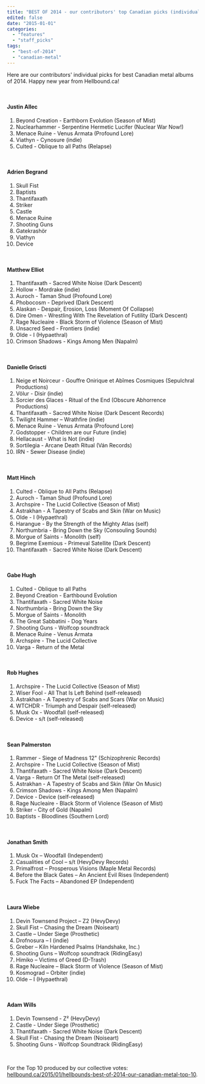 ```yaml
---
title: "BEST OF 2014 - our contributors' top Canadian picks (individual lists)"
edited: false
date: "2015-01-01"
categories:
  - "features"
  - "staff_picks"
tags:
  - "best-of-2014"
  - "canadian-metal"
---
```


Here are our contributors' individual picks for best Canadian metal albums of 2014. Happy new year from Hellbound.ca!

 

#### Justin Allec

1. Beyond Creation - Earthborn Evolution (Season of Mist)
2. Nuclearhammer - Serpentine Hermetic Lucifer (Nuclear War Now!)
3. Menace Ruine - Venus Armata (Profound Lore)
4. Viathyn - Cynosure (indie)
5. Culted - Oblique to all Paths (Relapse)

 

#### Adrien Begrand

1. Skull Fist
2. Baptists
3. Thantifaxath
4. Striker
5. Castle
6. Menace Ruine
7. Shooting Guns
8. Gatekrashör
9. Viathyn
10. Device

 

#### Matthew Elliot

1. Thantifaxath - Sacred White Noise (Dark Descent)
2. Hollow - Mordrake (indie)
3. Auroch - Taman Shud (Profound Lore)
4. Phobocosm - Deprived (Dark Descent)
5. Alaskan - Despair, Erosion, Loss (Moment Of Collapse)
6. Dire Omen - Wrestling With The Revelation of Futility (Dark Descent)
7. Rage Nucleaire - Black Storm of Violence (Season of Mist)
8. Unsacred Seed - Frontiers (indie)
9. Olde - I (Hypaethral)
10. Crimson Shadows - Kings Among Men (Napalm)

 

#### Danielle Griscti

1. Neige et Noirceur - Gouffre Onirique et Abîmes Cosmiques (Sepulchral Productions)
2. Völur - Disir (indie)
3. Sorcier des Glaces - Ritual of the End (Obscure Abhorrence Productions)
4. Thantifaxath - Sacred White Noise (Dark Descent Records)
5. Twilight Hammer – Wrathfire (indie)
6. Menace Ruine - Venus Armata (Profound Lore)
7. Godstopper - Children are our Future (indie)
8. Hellacaust - What is Not (indie)
9. Sortilegia - Arcane Death Ritual (Ván Records)
10. IRN - Sewer Disease (indie)

 

#### Matt Hinch

1. Culted - Oblique to All Paths (Relapse)
2. Auroch - Taman Shud (Profound Lore)
3. Archspire - The Lucid Collective (Season of Mist)
4. Astrakhan - A Tapestry of Scabs and Skin (War on Music)
5. Olde - I (Hypaethral)
6. Harangue - By the Strength of the Mighty Atlas (self)
7. Northumbria - Bring Down the Sky (Consouling Sounds)
8. Morgue of Saints - Monolith (self)
9. Begrime Exemious - Primeval Satellite (Dark Descent)
10. Thantifaxath - Sacred White Noise (Dark Descent)

 

#### Gabe Hugh

1. Culted - Oblique to all Paths
2. Beyond Creation - Earthbound Evolution
3. Thantifaxath - Sacred White Noise
4. Northumbria - Bring Down the Sky
5. Morgue of Saints - Monolith
6. The Great Sabbatini - Dog Years
7. Shooting Guns - Wolfcop soundtrack
8. Menace Ruine - Venus Armata
9. Archspire - The Lucid Collective
10. Varga - Return of the Metal

 

#### Rob Hughes

1. Archspire - The Lucid Collective (Season of Mist)
2. Wiser Fool - All That Is Left Behind (self-released)
3. Astrakhan - A Tapestry of Scabs and Scars (War on Music)
4. WTCHDR - Triumph and Despair (self-released)
5. Musk Ox - Woodfall (self-released)
6. Device - s/t (self-released)

 

#### Sean Palmerston

1. Rammer - Siege of Madness 12" (Schizophrenic Records)
2. Archspire - The Lucid Collective (Season of Mist)
3. Thantifaxath - Sacred White Noise (Dark Descent)
4. Varga - Return Of The Metal (self-released)
5. Astrakhan - A Tapestry of Scabs and Skin (War On Music)
6. Crimson Shadows - Kings Among Men (Napalm)
7. Device - Device (self-released)
8. Rage Nucleaire - Black Storm of Violence (Season of Mist)
9. Striker - City of Gold (Napalm)
10. Baptists - Bloodlines (Southern Lord)

 

#### Jonathan Smith

1. Musk Ox – Woodfall (Independent)
2. Casualities of Cool – s/t (HevyDevy Records)
3. Primalfrost – Prosperous Visions (Maple Metal Records)
4. Before the Black Gates – An Ancient Evil Rises (Independent)
5. Fuck The Facts – Abandoned EP (Independent)

 

#### Laura Wiebe

1. Devin Townsend Project – Z2 (HevyDevy)
2. Skull Fist – Chasing the Dream (Noiseart)
3. Castle – Under Siege (Prosthetic)
4. Drofnosura – I (indie)
5. Greber – Kiln Hardened Psalms (Handshake, Inc.)
6. Shooting Guns – Wolfcop soundtrack (RidingEasy)
7. Himiko – Victims of Greed (D-Trash)
8. Rage Nucleaire – Black Storm of Violence (Season of Mist)
9. Kosmograd – Orbiter (indie)
10. Olde – I (Hypaethral)

 

#### Adam Wills

1. Devin Townsend - Z² (HevyDevy)
2. Castle - Under Siege (Prosthetic)
3. Thantifaxath - Sacred White Noise (Dark Descent)
4. Skull Fist - Chasing the Dream (Noiseart)
5. Shooting Guns - Wolfcop Soundtrack (RidingEasy)

 

For the Top 10 produced by our collective votes: [hellbound.ca/2015/01/hellbounds-best-of-2014-our-canadian-metal-top-10](https://hellbound.ca/2015/01/hellbounds-best-of-2014-our-canadian-metal-top-10).
